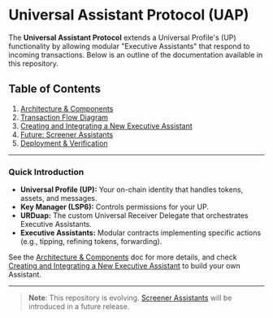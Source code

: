 # Universal Assistant Protocol (UAP)

The **Universal Assistant Protocol** extends a Universal Profile's (UP) functionality by allowing modular "Executive Assistants" that respond to incoming transactions. Below is an outline of the documentation available in this repository.

## Table of Contents

1. [Architecture & Components](./docs/ArchitectureAndComponents.md)
2. [Transaction Flow Diagram](./docs/TransactionFlow.md)
3. [Creating and Integrating a New Executive Assistant](./docs/CreatingAssistants.md)
4. [Future: Screener Assistants](./docs/FutureScreenerAssistants.md)
5. [Deployment & Verification](./docs/DeploymentAndVerification.md)

---

### Quick Introduction

- **Universal Profile (UP):** Your on-chain identity that handles tokens, assets, and messages.
- **Key Manager (LSP6):** Controls permissions for your UP.
- **URDuap:** The custom Universal Receiver Delegate that orchestrates Executive Assistants.
- **Executive Assistants:** Modular contracts implementing specific actions (e.g., tipping, refining tokens, forwarding).

See the [Architecture & Components](./docs/ArchitectureAndComponents.md) doc for more details, and check [Creating and Integrating a New Executive Assistant](./docs/CreatingAssistants.md) to build your own Assistant.

---

> **Note**: This repository is evolving. [Screener Assistants](./docs/FutureScreenerAssistants.md) will be introduced in a future release.

